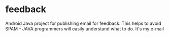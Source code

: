 # feedback
Android Java project for publishing email for feedback. This helps to avoid SPAM - JAVA programmers will easily understand what to do. It's my e-mail
